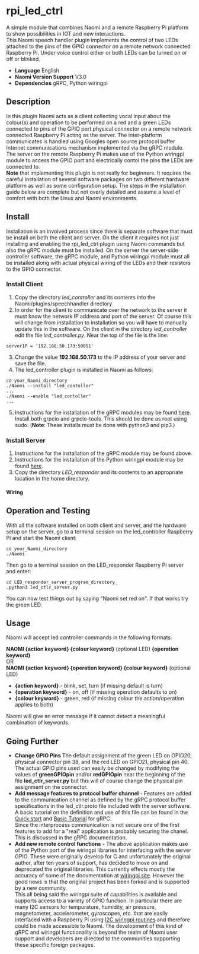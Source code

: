 # rpi_led_ctrl
A simple module that combines Naomi and a remote Raspberry Pi platform to show possibilities in IOT and new interactions.  
This Naomi speech handler plugin implements the control of two LEDs attached to the pins of the GPIO connector on a remote network connected Raspberry Pi. Under voice control either or both LEDs can be turned on or off or blinked.
- **Language** English
- **Naomi Version Support** V3.0
- **Dependencies** gRPC, Python wiringpi
## Description
In this plugin Naomi acts as a client collecting vocal input about the colour(s) and operation to be performed on a red and a green LEDs connected to pins of the GPIO port physical connector on a remote network connected Raspberry Pi acting as the server. The inter-platform communicates is handled using Googles open source protocol buffer Internet communications mechanism implemented via the gRPC module. The server on the remote Raspberry Pi makes use of the Python wiringpi module to access the GPIO port and electrically contol the pins the LEDs are connected to.  
**Note** that implementing this plugin is not really for beginners. It requires the careful installation of several software packages on two different hardware platform as well as some configuration setup. The steps in the installation guide below are complete but not overly detailed and assume a level of comfort with both the Linux and Naomi environments.
## Install
Installation is an involved process since there is separate software that must be install on both the client and server. On the client it requires not just installing and enabling the rpi_led_ctrl plugin using Naomi commands but also the gRPC module must be installed. On the server the server-side controller software, the gRPC module, and Python wiringpi module must all be installed along with actual physical wiring of the LEDs and their resistors to the GPIO connector.
### Install Client
1. Copy the directory *led_controller* and its contents into the Naomi/plugins/speechhandler directory 
2. In order for the client to communicate over the network to the server it must know the network IP address and port of the server. Of course this will change from installation to installation so you will have to manually update this in the software. On the client in the  directory *led_controller* edit the file *led_controller.py*. Near the top of the file is the line:
```shell
serverIP = '192.168.50.173:50051'    
```
3. Change the value **192.168.50.173** to the IP address of your server and save the file. 
4. The led_controller plugin is installed in Naomi as follows:
```shell
cd your_Naomi_directory
./Naomi --install "led_contoller"  
...  
./Naomi --enable "led_contoller"  
...  
```
5. Instructions for the installation of the gRPC modules may be found [here](https://grpc.io/docs/languages/python/quickstart/). Install both grpcio and grpcio-tools. This should be done as root using sudo. (**Note**: These installs must be done with python3 and pip3.)
### Install Server
1. Instructions for the installation of the gRPC module may be found above.  
2. Instructions for the installation of the Python wiringpi module may be found [here](https://pypi.org/project/wiringpi/).  
3. Copy the directory *LED_responder* and its contents to an appropriate location in the home directory.
#### Wiring

## Operation and Testing
With all the software installed on both client and server, and the hardware setup on the server, go to a terminal session on the led_controller Raspberry Pi and start the Naomi client:
```shell
cd your_Naomi_directory
./Naomi     
```
Then go to a terminal session on the LED_responder Raspberry Pi server and enter:
```shell
cd LED_responder_server_program_directory_
.python3 led_ctlr_server.py 
```
You can now test things out by saying "Naomi set red on". If that works try the green LED.
## Usage
Naomi will accept led controller commands in the following formats:  

**NAOMI {action keyword} {colour keyword}** (optional LED) **{operation keyword}**   
OR   
**NAOMI {action keyword} {operation keyword} {colour keyword}** (optional LED)  
- **{action keyword}** - blink, set, turn (if missing default is turn)
- **{operation keyword}** - on, off (if missing operation defaults to on)
- **{colour keyword}** - green, red (if missing colour the action/operation applies to both)  

Naomi will give an error message if it cannot detect a meaningful combination of keywords.
## Going Further
- **Change GPIO Pins** The default assignment of the green LED on GPIO20, physical connector pin 38, and the red LED on GPIO21, physical pin 40. 
The actual GPIO pins used can easily be changed by modifying the values of **greenGPIOpin** and/or **redGPIOpin**
near the beginning of the file **led_ctlr_server.py** but this will of course change the physical pin assignment on the connector.
- **Add message features to protocol buffer channel** - Features are added to the communication channel as defined  by the gRPC protocol buffer specifications in the led_ctlr.proto file included with the server software. A basic tutorial on the definition and use of this file can be found in the [Quick start](https://grpc.io/docs/languages/python/quickstart/) and [Basic Tutorial](https://grpc.io/docs/languages/python/basics/) for gRPC.  
Since the interprocess communication is not secure one of the first features to add for a "real" application is probably securing the chanel. This is discussed in the gRPC documentation.
- **Add new remote control functions** - The above application makes use of the Python port of the wiringpi libraries for interfacing with the server GPIO. These were originally develop for C and unfortunately the original author, after ten years of support, has decided to move on and deprecated the original libraries. This currently effects mostly the accuracy of some of the documentation at [wiringpi site](http://wiringpi.com/). However the good news is that the original project has been forked and is supported by a new community.  
This all being said the wiringpi suite of capabilities is available and supports access to a variety of GPIO function. In particular there are many I2C sensors for tempurature, humidity, air pressure, magnetometer, accelerometer, gyroscopes, etc. that are easily interfaced with a Raspberry Pi using [I2C wiringpi routines](http://wiringpi.com/reference/i2c-library/) and therefore could be made accessible to Naomi. The development of this kind of gRPC and wiringpi functionality is beyond the realm of Naomi user support and developers are directed to the communities supporting these specific foreign packages.
